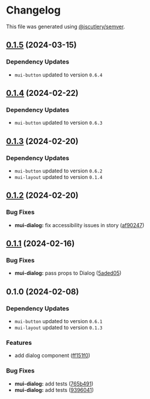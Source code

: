 # Changelog

This file was generated using [@jscutlery/semver](https://github.com/jscutlery/semver).

## [0.1.5](https://github.com/Availity/element/compare/@availity/mui-dialog@0.1.4...@availity/mui-dialog@0.1.5) (2024-03-15)

### Dependency Updates

* `mui-button` updated to version `0.6.4`
## [0.1.4](https://github.com/Availity/element/compare/@availity/mui-dialog@0.1.3...@availity/mui-dialog@0.1.4) (2024-02-22)

### Dependency Updates

* `mui-button` updated to version `0.6.3`
## [0.1.3](https://github.com/Availity/element/compare/@availity/mui-dialog@0.1.2...@availity/mui-dialog@0.1.3) (2024-02-20)

### Dependency Updates

* `mui-button` updated to version `0.6.2`
* `mui-layout` updated to version `0.1.4`
## [0.1.2](https://github.com/Availity/element/compare/@availity/mui-dialog@0.1.1...@availity/mui-dialog@0.1.2) (2024-02-20)


### Bug Fixes

* **mui-dialog:** fix accessibility issues in story ([af90247](https://github.com/Availity/element/commit/af902479cd831bd90d8b528ee2edbc5c20e81b46))

## [0.1.1](https://github.com/Availity/element/compare/@availity/mui-dialog@0.1.0...@availity/mui-dialog@0.1.1) (2024-02-16)


### Bug Fixes

* **mui-dialog:** pass props to Dialog ([5aded05](https://github.com/Availity/element/commit/5aded0581cd7b25e759e3e1f92e79521d95b9e28))

## 0.1.0 (2024-02-08)

### Dependency Updates

* `mui-button` updated to version `0.6.1`
* `mui-layout` updated to version `0.1.3`

### Features

* add dialog component ([ff151f0](https://github.com/Availity/element/commit/ff151f02d90114615f9beb635bea69989aa9a117))


### Bug Fixes

* **mui-dialog:** add tests ([765b491](https://github.com/Availity/element/commit/765b491bc5402c468a6ce5f9468e690ee884b816))
* **mui-dialog:** add tests ([9396041](https://github.com/Availity/element/commit/93960416de25782f9f535cc2d99ac50672812706))
